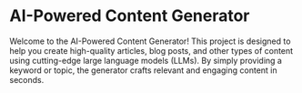 # AI-Powered Content Generator

Welcome to the AI-Powered Content Generator! This project is designed to help you create high-quality articles, blog posts, and other types of content using cutting-edge large language models (LLMs). By simply providing a keyword or topic, the generator crafts relevant and engaging content in seconds.
